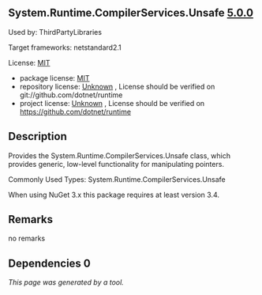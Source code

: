 System.Runtime.CompilerServices.Unsafe [5.0.0](https://www.nuget.org/packages/System.Runtime.CompilerServices.Unsafe/5.0.0)
--------------------

Used by: ThirdPartyLibraries

Target frameworks: netstandard2.1

License: [MIT](../../../../licenses/mit) 

- package license: [MIT](https://licenses.nuget.org/MIT) 
- repository license: [Unknown](git://github.com/dotnet/runtime) , License should be verified on git://github.com/dotnet/runtime
- project license: [Unknown](https://github.com/dotnet/runtime) , License should be verified on https://github.com/dotnet/runtime

Description
-----------
Provides the System.Runtime.CompilerServices.Unsafe class, which provides generic, low-level functionality for manipulating pointers.

Commonly Used Types:
System.Runtime.CompilerServices.Unsafe
 
When using NuGet 3.x this package requires at least version 3.4.

Remarks
-----------
no remarks


Dependencies 0
-----------


*This page was generated by a tool.*